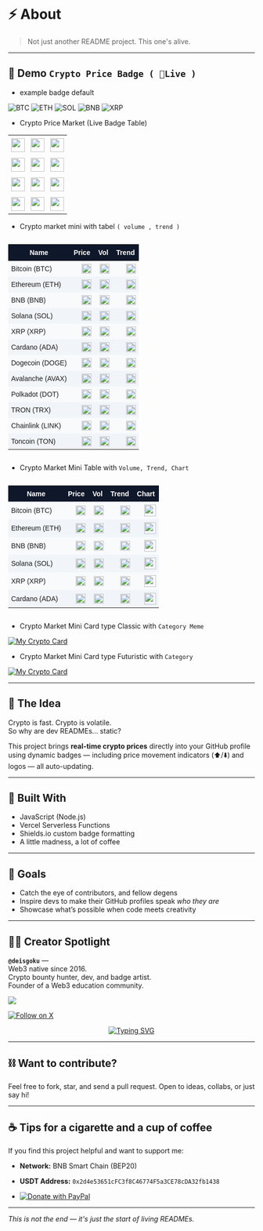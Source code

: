 # ⚡️ About 

> Not just another README project. This one's alive.

---

## 📝 Demo `Crypto Price Badge ( 🔴Live )`

- example badge default

![BTC](https://img.shields.io/endpoint?url=https://crypto-price-on.vercel.app/api/prices?coin=bitcoin&label=BTC&color=blue&style=flat&logo=bitcoin&logoColor=orange)
![ETH](https://img.shields.io/endpoint?url=https://crypto-price-on.vercel.app/api/prices?coin=ethereum&label=ETH&color=gray&style=flat&logo=ethereum&logoColor=white)
![SOL](https://img.shields.io/endpoint?url=https://crypto-price-on.vercel.app/api/prices?coin=solana&label=SOL&color=cyan&style=flat&logo=solana)
![BNB](https://img.shields.io/endpoint?url=https://crypto-price-on.vercel.app/api/prices?coin=binancecoin&label=BNB&color=yellow&style=flat&logo=binance)
![XRP](https://img.shields.io/endpoint?url=https://crypto-price-on.vercel.app/api/prices?coin=ripple&label=XRP&color=blueviolet&style=flat&logo=ripple)

- Crypto Price Market (Live Badge Table)

<table align="center" style="border-collapse: collapse; text-align: center;">
  <tr>
    <td style="padding: 6px;">
      <img src="https://img.shields.io/endpoint?url=https://crypto-price-on.vercel.app/api/prices?coin=bitcoin&label=BTC&logo=bitcoin&style=flat-square" height="28">
    </td>
    <td style="padding: 6px;">
      <img src="https://img.shields.io/endpoint?url=https://crypto-price-on.vercel.app/api/prices?coin=ethereum&label=ETH&logo=ethereum&style=flat-square" height="28">
    </td>
    <td style="padding: 6px;">
      <img src="https://img.shields.io/endpoint?url=https://crypto-price-on.vercel.app/api/prices?coin=binancecoin&label=BNB&logo=binance&style=flat-square" height="28">
    </td>
  </tr>
  <tr>
    <td style="padding: 6px;">
      <img src="https://img.shields.io/endpoint?url=https://crypto-price-on.vercel.app/api/prices?coin=solana&label=SOL&logo=solana&style=flat-square" height="28">
    </td>
    <td style="padding: 6px;">
      <img src="https://img.shields.io/endpoint?url=https://crypto-price-on.vercel.app/api/prices?coin=ripple&label=XRP&logo=ripple&style=flat-square" height="28">
    </td>
    <td style="padding: 6px;">
      <img src="https://img.shields.io/endpoint?url=https://crypto-price-on.vercel.app/api/prices?coin=dogecoin&label=DOGE&logo=dogecoin&style=flat-square" height="28">
    </td>
  </tr>
  <tr>
    <td style="padding: 6px;">
      <img src="https://img.shields.io/endpoint?url=https://crypto-price-on.vercel.app/api/prices?coin=the-open-network&label=TON&logo=ton&style=flat-square" height="28">
    </td>
    <td style="padding: 6px;">
      <img src="https://img.shields.io/endpoint?url=https://crypto-price-on.vercel.app/api/prices?coin=cardano&label=ADA&logo=cardano&style=flat-square" height="28">
    </td>
    <td style="padding: 6px;">
      <img src="https://img.shields.io/endpoint?url=https://crypto-price-on.vercel.app/api/prices?coin=avalanche-2&label=AVAX&logo=avalanche&style=flat-square" height="28">
    </td>
  </tr>
  <tr>
    <td style="padding: 6px;">
      <img src="https://img.shields.io/endpoint?url=https://crypto-price-on.vercel.app/api/prices?coin=polkadot&label=DOT&logo=polkadot&style=flat-square" height="28">
    </td>
    <td style="padding: 6px;">
      <img src="https://img.shields.io/endpoint?url=https://crypto-price-on.vercel.app/api/prices?coin=tron&label=TRX&logo=tron&style=flat-square" height="28">
    </td>
    <td style="padding: 6px;">
      <img src="https://img.shields.io/endpoint?url=https://crypto-price-on.vercel.app/api/prices?coin=chainlink&label=LINK&logo=chainlink&style=flat-square" height="28">
    </td>
  </tr>
</table>


- Crypto market mini with tabel `( volume , trend )`
<!-- Crypto Market Mini Table (Top 12 Coins, Responsive) -->
<div style="overflow-x:auto; max-width:100%;">
  <table style="min-width:400px; width:100%; border-collapse:collapse; font-family:sans-serif; font-size:14px;">
    <thead>
      <tr style="background-color:#0f172a; color:#fff;">
        <th style="padding:8px; text-align:center;">Name</th>
        <th style="padding:8px; text-align:center;">Price</th>
        <th style="padding:8px; text-align:center;">Vol</th>
        <th style="padding:8px; text-align:center;">Trend</th>
      </tr>
    </thead>
    <tbody>
      <tr style="background-color:#f8fafc;"><td style="padding:6px;">Bitcoin (BTC)</td><td style="padding:6px; text-align:right;"><img src="https://img.shields.io/endpoint?url=https://crypto-price-on.vercel.app/api/prices?coin=bitcoin&label=BTC&logo=bitcoin&style=flat-square" height="20"></td><td style="padding:6px; text-align:right;"><img src="https://img.shields.io/endpoint?url=https://crypto-price-on.vercel.app/api/volume?coin=bitcoin&label=Vol&style=flat-square" height="20"></td><td style="padding:6px; text-align:right;"><img src="https://img.shields.io/endpoint?url=https://crypto-price-on.vercel.app/api/trend?coin=bitcoin&label=Trend&style=flat-square" height="20"></td></tr>
      <tr style="background-color:#f1f5f9;"><td style="padding:6px;">Ethereum (ETH)</td><td style="padding:6px; text-align:right;"><img src="https://img.shields.io/endpoint?url=https://crypto-price-on.vercel.app/api/prices?coin=ethereum&label=ETH&logo=ethereum&style=flat-square" height="20"></td><td style="padding:6px; text-align:right;"><img src="https://img.shields.io/endpoint?url=https://crypto-price-on.vercel.app/api/volume?coin=ethereum&label=Vol&style=flat-square" height="20"></td><td style="padding:6px; text-align:right;"><img src="https://img.shields.io/endpoint?url=https://crypto-price-on.vercel.app/api/trend?coin=ethereum&label=Trend&style=flat-square" height="20"></td></tr>
      <tr style="background-color:#f8fafc;"><td style="padding:6px;">BNB (BNB)</td><td style="padding:6px; text-align:right;"><img src="https://img.shields.io/endpoint?url=https://crypto-price-on.vercel.app/api/prices?coin=binancecoin&label=BNB&logo=binance&style=flat-square" height="20"></td><td style="padding:6px; text-align:right;"><img src="https://img.shields.io/endpoint?url=https://crypto-price-on.vercel.app/api/volume?coin=binancecoin&label=Vol&style=flat-square" height="20"></td><td style="padding:6px; text-align:right;"><img src="https://img.shields.io/endpoint?url=https://crypto-price-on.vercel.app/api/trend?coin=binancecoin&label=Trend&style=flat-square" height="20"></td></tr>
      <tr style="background-color:#f1f5f9;"><td style="padding:6px;">Solana (SOL)</td><td style="padding:6px; text-align:right;"><img src="https://img.shields.io/endpoint?url=https://crypto-price-on.vercel.app/api/prices?coin=solana&label=SOL&logo=solana&style=flat-square" height="20"></td><td style="padding:6px; text-align:right;"><img src="https://img.shields.io/endpoint?url=https://crypto-price-on.vercel.app/api/volume?coin=solana&label=Vol&style=flat-square" height="20"></td><td style="padding:6px; text-align:right;"><img src="https://img.shields.io/endpoint?url=https://crypto-price-on.vercel.app/api/trend?coin=solana&label=Trend&style=flat-square" height="20"></td></tr>
      <tr style="background-color:#f8fafc;"><td style="padding:6px;">XRP (XRP)</td><td style="padding:6px; text-align:right;"><img src="https://img.shields.io/endpoint?url=https://crypto-price-on.vercel.app/api/prices?coin=ripple&label=XRP&logo=ripple&style=flat-square" height="20"></td><td style="padding:6px; text-align:right;"><img src="https://img.shields.io/endpoint?url=https://crypto-price-on.vercel.app/api/volume?coin=ripple&label=Vol&style=flat-square" height="20"></td><td style="padding:6px; text-align:right;"><img src="https://img.shields.io/endpoint?url=https://crypto-price-on.vercel.app/api/trend?coin=ripple&label=Trend&style=flat-square" height="20"></td></tr>
      <tr style="background-color:#f1f5f9;"><td style="padding:6px;">Cardano (ADA)</td><td style="padding:6px; text-align:right;"><img src="https://img.shields.io/endpoint?url=https://crypto-price-on.vercel.app/api/prices?coin=cardano&label=ADA&logo=cardano&style=flat-square" height="20"></td><td style="padding:6px; text-align:right;"><img src="https://img.shields.io/endpoint?url=https://crypto-price-on.vercel.app/api/volume?coin=cardano&label=Vol&style=flat-square" height="20"></td><td style="padding:6px; text-align:right;"><img src="https://img.shields.io/endpoint?url=https://crypto-price-on.vercel.app/api/trend?coin=cardano&label=Trend&style=flat-square" height="20"></td></tr>
      <tr style="background-color:#f8fafc;"><td style="padding:6px;">Dogecoin (DOGE)</td><td style="padding:6px; text-align:right;"><img src="https://img.shields.io/endpoint?url=https://crypto-price-on.vercel.app/api/prices?coin=dogecoin&label=DOGE&logo=dogecoin&style=flat-square" height="20"></td><td style="padding:6px; text-align:right;"><img src="https://img.shields.io/endpoint?url=https://crypto-price-on.vercel.app/api/volume?coin=dogecoin&label=Vol&style=flat-square" height="20"></td><td style="padding:6px; text-align:right;"><img src="https://img.shields.io/endpoint?url=https://crypto-price-on.vercel.app/api/trend?coin=dogecoin&label=Trend&style=flat-square" height="20"></td></tr>
      <tr style="background-color:#f1f5f9;"><td style="padding:6px;">Avalanche (AVAX)</td><td style="padding:6px; text-align:right;"><img src="https://img.shields.io/endpoint?url=https://crypto-price-on.vercel.app/api/prices?coin=avalanche-2&label=AVAX&logo=avalanche&style=flat-square" height="20"></td><td style="padding:6px; text-align:right;"><img src="https://img.shields.io/endpoint?url=https://crypto-price-on.vercel.app/api/volume?coin=avalanche-2&label=Vol&style=flat-square" height="20"></td><td style="padding:6px; text-align:right;"><img src="https://img.shields.io/endpoint?url=https://crypto-price-on.vercel.app/api/trend?coin=avalanche-2&label=Trend&style=flat-square" height="20"></td></tr>
      <tr style="background-color:#f8fafc;"><td style="padding:6px;">Polkadot (DOT)</td><td style="padding:6px; text-align:right;"><img src="https://img.shields.io/endpoint?url=https://crypto-price-on.vercel.app/api/prices?coin=polkadot&label=DOT&logo=polkadot&style=flat-square" height="20"></td><td style="padding:6px; text-align:right;"><img src="https://img.shields.io/endpoint?url=https://crypto-price-on.vercel.app/api/volume?coin=polkadot&label=Vol&style=flat-square" height="20"></td><td style="padding:6px; text-align:right;"><img src="https://img.shields.io/endpoint?url=https://crypto-price-on.vercel.app/api/trend?coin=polkadot&label=Trend&style=flat-square" height="20"></td></tr>
      <tr style="background-color:#f1f5f9;"><td style="padding:6px;">TRON (TRX)</td><td style="padding:6px; text-align:right;"><img src="https://img.shields.io/endpoint?url=https://crypto-price-on.vercel.app/api/prices?coin=tron&label=TRX&logo=tron&style=flat-square" height="20"></td><td style="padding:6px; text-align:right;"><img src="https://img.shields.io/endpoint?url=https://crypto-price-on.vercel.app/api/volume?coin=tron&label=Vol&style=flat-square" height="20"></td><td style="padding:6px; text-align:right;"><img src="https://img.shields.io/endpoint?url=https://crypto-price-on.vercel.app/api/trend?coin=tron&label=Trend&style=flat-square" height="20"></td></tr>
      <tr style="background-color:#f8fafc;"><td style="padding:6px;">Chainlink (LINK)</td><td style="padding:6px; text-align:right;"><img src="https://img.shields.io/endpoint?url=https://crypto-price-on.vercel.app/api/prices?coin=chainlink&label=LINK&logo=chainlink&style=flat-square" height="20"></td><td style="padding:6px; text-align:right;"><img src="https://img.shields.io/endpoint?url=https://crypto-price-on.vercel.app/api/volume?coin=chainlink&label=Vol&style=flat-square" height="20"></td><td style="padding:6px; text-align:right;"><img src="https://img.shields.io/endpoint?url=https://crypto-price-on.vercel.app/api/trend?coin=chainlink&label=Trend&style=flat-square" height="20"></td></tr>
      <tr style="background-color:#f1f5f9;"><td style="padding:6px;">Toncoin (TON)</td><td style="padding:6px; text-align:right;"><img src="https://img.shields.io/endpoint?url=https://crypto-price-on.vercel.app/api/prices?coin=the-open-network&label=TON&logo=ton&style=flat-square" height="20"></td><td style="padding:6px; text-align:right;"><img src="https://img.shields.io/endpoint?url=https://crypto-price-on.vercel.app/api/volume?coin=the-open-network&label=Vol&style=flat-square" height="20"></td><td style="padding:6px; text-align:right;"><img src="https://img.shields.io/endpoint?url=https://crypto-price-on.vercel.app/api/trend?coin=the-open-network&label=Trend&style=flat-square" height="20"></td></tr>
    </tbody>
  </table>
</div>

- Crypto Market Mini Table with `Volume, Trend, Chart`

<!-- Crypto Market Mini Table (Top 6 Coins, Safe for README) -->
<div style="overflow-x:auto; max-width:100%;">
  <table style="min-width:400px; width:100%; border-collapse:collapse; font-family:sans-serif; font-size:14px;">
    <tr style="background-color:#0f172a; color:#fff;">
      <th style="padding:8px; text-align:center;">Name</th>
      <th style="padding:8px; text-align:center;">Price</th>
      <th style="padding:8px; text-align:center;">Vol</th>
      <th style="padding:8px; text-align:center;">Trend</th>
      <th style="padding:8px; text-align:center;">Chart</th>
    </tr>
    <tr style="background-color:#f8fafc;">
      <td style="padding:6px;">Bitcoin (BTC)</td>
      <td style="padding:6px; text-align:right;"><img src="https://img.shields.io/endpoint?url=https://crypto-price-on.vercel.app/api/prices?coin=bitcoin&label=BTC&logo=bitcoin&style=flat-square" height="20"></td>
      <td style="padding:6px; text-align:right;"><img src="https://img.shields.io/endpoint?url=https://crypto-price-on.vercel.app/api/volume?coin=bitcoin&label=Vol&style=flat-square" height="20"></td>
      <td style="padding:6px; text-align:right;"><img src="https://img.shields.io/endpoint?url=https://crypto-price-on.vercel.app/api/trend?coin=bitcoin&label=Trend&style=flat-square" height="20"></td>
      <td style="padding:6px; text-align:right;"><img src="https://crypto-price-on.vercel.app/api/chart?coin=bitcoin" height="24"></td>
    </tr>
    <tr style="background-color:#f1f5f9;">
      <td style="padding:6px;">Ethereum (ETH)</td>
      <td style="padding:6px; text-align:right;"><img src="https://img.shields.io/endpoint?url=https://crypto-price-on.vercel.app/api/prices?coin=ethereum&label=ETH&logo=ethereum&style=flat-square" height="20"></td>
      <td style="padding:6px; text-align:right;"><img src="https://img.shields.io/endpoint?url=https://crypto-price-on.vercel.app/api/volume?coin=ethereum&label=Vol&style=flat-square" height="20"></td>
      <td style="padding:6px; text-align:right;"><img src="https://img.shields.io/endpoint?url=https://crypto-price-on.vercel.app/api/trend?coin=ethereum&label=Trend&style=flat-square" height="20"></td>
      <td style="padding:6px; text-align:right;"><img src="https://crypto-price-on.vercel.app/api/chart?coin=ethereum" height="24"></td>
    </tr>
    <tr style="background-color:#f8fafc;">
      <td style="padding:6px;">BNB (BNB)</td>
      <td style="padding:6px; text-align:right;"><img src="https://img.shields.io/endpoint?url=https://crypto-price-on.vercel.app/api/prices?coin=binancecoin&label=BNB&logo=binance&style=flat-square" height="20"></td>
      <td style="padding:6px; text-align:right;"><img src="https://img.shields.io/endpoint?url=https://crypto-price-on.vercel.app/api/volume?coin=binancecoin&label=Vol&style=flat-square" height="20"></td>
      <td style="padding:6px; text-align:right;"><img src="https://img.shields.io/endpoint?url=https://crypto-price-on.vercel.app/api/trend?coin=binancecoin&label=Trend&style=flat-square" height="20"></td>
      <td style="padding:6px; text-align:right;"><img src="https://crypto-price-on.vercel.app/api/chart?coin=binancecoin" height="24"></td>
    </tr>
    <tr style="background-color:#f1f5f9;">
      <td style="padding:6px;">Solana (SOL)</td>
      <td style="padding:6px; text-align:right;"><img src="https://img.shields.io/endpoint?url=https://crypto-price-on.vercel.app/api/prices?coin=solana&label=SOL&logo=solana&style=flat-square" height="20"></td>
      <td style="padding:6px; text-align:right;"><img src="https://img.shields.io/endpoint?url=https://crypto-price-on.vercel.app/api/volume?coin=solana&label=Vol&style=flat-square" height="20"></td>
      <td style="padding:6px; text-align:right;"><img src="https://img.shields.io/endpoint?url=https://crypto-price-on.vercel.app/api/trend?coin=solana&label=Trend&style=flat-square" height="20"></td>
      <td style="padding:6px; text-align:right;"><img src="https://crypto-price-on.vercel.app/api/chart?coin=solana" height="24"></td>
    </tr>
    <tr style="background-color:#f8fafc;">
      <td style="padding:6px;">XRP (XRP)</td>
      <td style="padding:6px; text-align:right;"><img src="https://img.shields.io/endpoint?url=https://crypto-price-on.vercel.app/api/prices?coin=ripple&label=XRP&logo=ripple&style=flat-square" height="20"></td>
      <td style="padding:6px; text-align:right;"><img src="https://img.shields.io/endpoint?url=https://crypto-price-on.vercel.app/api/volume?coin=ripple&label=Vol&style=flat-square" height="20"></td>
      <td style="padding:6px; text-align:right;"><img src="https://img.shields.io/endpoint?url=https://crypto-price-on.vercel.app/api/trend?coin=ripple&label=Trend&style=flat-square" height="20"></td>
      <td style="padding:6px; text-align:right;"><img src="https://crypto-price-on.vercel.app/api/chart?coin=ripple" height="24"></td>
    </tr>
    <tr style="background-color:#f1f5f9;">
      <td style="padding:6px;">Cardano (ADA)</td>
      <td style="padding:6px; text-align:right;"><img src="https://img.shields.io/endpoint?url=https://crypto-price-on.vercel.app/api/prices?coin=cardano&label=ADA&logo=cardano&style=flat-square" height="20"></td>
      <td style="padding:6px; text-align:right;"><img src="https://img.shields.io/endpoint?url=https://crypto-price-on.vercel.app/api/volume?coin=cardano&label=Vol&style=flat-square" height="20"></td>
      <td style="padding:6px; text-align:right;"><img src="https://img.shields.io/endpoint?url=https://crypto-price-on.vercel.app/api/trend?coin=cardano&label=Trend&style=flat-square" height="20"></td>
      <td style="padding:6px; text-align:right;"><img src="https://crypto-price-on.vercel.app/api/chart?coin=cardano" height="24"></td>
    </tr>
  </table>
</div>


- Crypto Market Mini Card type Classic with `Category Meme`

[![My Crypto Card](https://crypto-price-on.vercel.app/cards?user=deisgoku&model=classic&theme=tokyonight&coin=10&category=meme-token)](https://crypto-price-on.vercel.app/unlock)

- Crypto Market Mini Card type Futuristic with `Category `

[![My Crypto Card](https://crypto-price-on.vercel.app/cards?user=deisgoku&model=futuristic&theme=tokyonight&coin=10&category=coinbase-50-index)](https://crypto-price-on.vercel.app/unlock)



---

## 🧠 The Idea

Crypto is fast. Crypto is volatile.  
So why are dev READMEs... static?

This project brings **real-time crypto prices** directly into your GitHub profile using dynamic badges — including price movement indicators (⬆️/⬇️) and logos — all auto-updating.

---

## 🔧 Built With

- JavaScript (Node.js)
- Vercel Serverless Functions
- Shields.io custom badge formatting
- A little madness, a lot of coffee

---

## 🎯 Goals

- Catch the eye of contributors, and fellow degens  
- Inspire devs to make their GitHub profiles speak *who they are*  
- Showcase what’s possible when code meets creativity

---

## 🧑‍💻 Creator Spotlight

**`@deisgoku`** —  
Web3 native since 2016.  
Crypto bounty hunter, dev, and badge artist.  
Founder of a Web3 education community.

[![](https://img.shields.io/badge/Dynamic%20Crypto%20Badge%20Creator-est.%202025-blueviolet?style=for-the-badge&logo=ethereum&logoColor=white)](https://github.com/deisgoku/crypto-price-readme)

[![Follow on X](https://img.shields.io/badge/X-@Deisgoku-000000?style=flat)](http://www.x.com/Deisgoku)

<p align="center">
  <a href="https://git.io/typing-svg">
    <img src="https://readme-typing-svg.herokuapp.com?font=Fira+Code&size=18&pause=1000&color=000000&center=true&vCenter=true&width=500&lines=<+Github+is+your+digital+resume+/+>;<+I'm+just+giving+it+heartbeat+/+>;<+in+Code+we+Trust+/+>;<+Build+in+the+Future+of+Web3+/+>" alt="Typing SVG" />
  </a>
</p>

---
## ⛓️ Want to contribute?

Feel free to fork, star, and send a pull request. Open to ideas, collabs, or just say hi!

---

## ☕ Tips for a cigarette and a cup of coffee 

If you find this project helpful and want to support me:

- **Network:** BNB Smart Chain (BEP20)  
- **USDT Address:** `0x2d4e53651cFC3f8C46774F5a3CE78cDA32fb1438`

- [![Donate with PayPal](https://img.shields.io/badge/Donate-PayPal-blue.svg?logo=paypal)](https://paypal.me/DIskandar) 
---

*This is not the end — it's just the start of living READMEs.*

